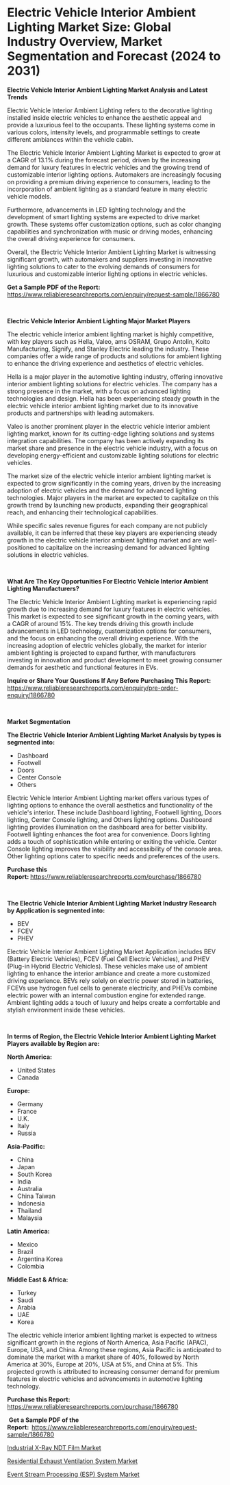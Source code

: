 <p><h1>Electric Vehicle Interior Ambient Lighting Market Size: Global Industry Overview, Market Segmentation and Forecast (2024 to 2031)</h1></p><p><strong>Electric Vehicle Interior Ambient Lighting Market Analysis and Latest Trends</strong></p>
<p><p>Electric Vehicle Interior Ambient Lighting refers to the decorative lighting installed inside electric vehicles to enhance the aesthetic appeal and provide a luxurious feel to the occupants. These lighting systems come in various colors, intensity levels, and programmable settings to create different ambiances within the vehicle cabin.</p><p>The Electric Vehicle Interior Ambient Lighting Market is expected to grow at a CAGR of 13.1% during the forecast period, driven by the increasing demand for luxury features in electric vehicles and the growing trend of customizable interior lighting options. Automakers are increasingly focusing on providing a premium driving experience to consumers, leading to the incorporation of ambient lighting as a standard feature in many electric vehicle models.</p><p>Furthermore, advancements in LED lighting technology and the development of smart lighting systems are expected to drive market growth. These systems offer customization options, such as color changing capabilities and synchronization with music or driving modes, enhancing the overall driving experience for consumers.</p><p>Overall, the Electric Vehicle Interior Ambient Lighting Market is witnessing significant growth, with automakers and suppliers investing in innovative lighting solutions to cater to the evolving demands of consumers for luxurious and customizable interior lighting options in electric vehicles.</p></p>
<p><strong>Get a Sample PDF of the Report:&nbsp;</strong> <a href="https://www.reliableresearchreports.com/enquiry/request-sample/1866780">https://www.reliableresearchreports.com/enquiry/request-sample/1866780</a></p>
<p>&nbsp;</p>
<p><strong>Electric Vehicle Interior Ambient Lighting Major Market Players</strong></p>
<p><p>The electric vehicle interior ambient lighting market is highly competitive, with key players such as Hella, Valeo, ams OSRAM, Grupo Antolin, Koito Manufacturing, Signify, and Stanley Electric leading the industry. These companies offer a wide range of products and solutions for ambient lighting to enhance the driving experience and aesthetics of electric vehicles.</p><p>Hella is a major player in the automotive lighting industry, offering innovative interior ambient lighting solutions for electric vehicles. The company has a strong presence in the market, with a focus on advanced lighting technologies and design. Hella has been experiencing steady growth in the electric vehicle interior ambient lighting market due to its innovative products and partnerships with leading automakers.</p><p>Valeo is another prominent player in the electric vehicle interior ambient lighting market, known for its cutting-edge lighting solutions and systems integration capabilities. The company has been actively expanding its market share and presence in the electric vehicle industry, with a focus on developing energy-efficient and customizable lighting solutions for electric vehicles.</p><p>The market size of the electric vehicle interior ambient lighting market is expected to grow significantly in the coming years, driven by the increasing adoption of electric vehicles and the demand for advanced lighting technologies. Major players in the market are expected to capitalize on this growth trend by launching new products, expanding their geographical reach, and enhancing their technological capabilities.</p><p>While specific sales revenue figures for each company are not publicly available, it can be inferred that these key players are experiencing steady growth in the electric vehicle interior ambient lighting market and are well-positioned to capitalize on the increasing demand for advanced lighting solutions in electric vehicles.</p></p>
<p>&nbsp;</p>
<p><strong>What Are The Key Opportunities For Electric Vehicle Interior Ambient Lighting Manufacturers?</strong></p>
<p><p>The Electric Vehicle Interior Ambient Lighting market is experiencing rapid growth due to increasing demand for luxury features in electric vehicles. This market is expected to see significant growth in the coming years, with a CAGR of around 15%. The key trends driving this growth include advancements in LED technology, customization options for consumers, and the focus on enhancing the overall driving experience. With the increasing adoption of electric vehicles globally, the market for interior ambient lighting is projected to expand further, with manufacturers investing in innovation and product development to meet growing consumer demands for aesthetic and functional features in EVs.</p></p>
<p><strong>Inquire or Share Your Questions If Any Before Purchasing This Report:</strong> <a href="https://www.reliableresearchreports.com/enquiry/pre-order-enquiry/1866780">https://www.reliableresearchreports.com/enquiry/pre-order-enquiry/1866780</a></p>
<p>&nbsp;</p>
<p><strong>Market Segmentation</strong></p>
<p><strong>The Electric Vehicle Interior Ambient Lighting Market Analysis by types is segmented into:</strong></p>
<p><ul><li>Dashboard</li><li>Footwell</li><li>Doors</li><li>Center Console</li><li>Others</li></ul></p>
<p><p>Electric Vehicle Interior Ambient Lighting market offers various types of lighting options to enhance the overall aesthetics and functionality of the vehicle's interior. These include Dashboard lighting, Footwell lighting, Doors lighting, Center Console lighting, and Others lighting options. Dashboard lighting provides illumination on the dashboard area for better visibility. Footwell lighting enhances the foot area for convenience. Doors lighting adds a touch of sophistication while entering or exiting the vehicle. Center Console lighting improves the visibility and accessibility of the console area. Other lighting options cater to specific needs and preferences of the users.</p></p>
<p><strong>Purchase this Report:&nbsp;</strong><a href="https://www.reliableresearchreports.com/purchase/1866780">https://www.reliableresearchreports.com/purchase/1866780</a></p>
<p>&nbsp;</p>
<p><strong>The Electric Vehicle Interior Ambient Lighting Market Industry Research by Application is segmented into:</strong></p>
<p><ul><li>BEV</li><li>FCEV</li><li>PHEV</li></ul></p>
<p><p>Electric Vehicle Interior Ambient Lighting Market Application includes BEV (Battery Electric Vehicles), FCEV (Fuel Cell Electric Vehicles), and PHEV (Plug-in Hybrid Electric Vehicles). These vehicles make use of ambient lighting to enhance the interior ambiance and create a more customized driving experience. BEVs rely solely on electric power stored in batteries, FCEVs use hydrogen fuel cells to generate electricity, and PHEVs combine electric power with an internal combustion engine for extended range. Ambient lighting adds a touch of luxury and helps create a comfortable and stylish environment inside these vehicles.</p></p>
<p>&nbsp;</p>
<p><strong>In terms of Region, the Electric Vehicle Interior Ambient Lighting Market Players available by Region are:</strong></p>
<p>
    <p> <strong> North America: </strong>
        <ul>
            <li>United States</li>
            <li>Canada</li>
        </ul>
        </p> 
    <p> <strong> Europe: </strong>
        <ul>
            <li>Germany</li>
            <li>France</li>
            <li>U.K.</li>
            <li>Italy</li>
            <li>Russia</li>
        </ul>
        </p> 
    <p> <strong> Asia-Pacific: </strong>
        <ul>
            <li>China</li>
            <li>Japan</li>
            <li>South Korea</li>
            <li>India</li>
            <li>Australia</li>
            <li>China Taiwan</li>
            <li>Indonesia</li>
            <li>Thailand</li>
            <li>Malaysia</li>
        </ul>
        </p> 
    <p> <strong> Latin America: </strong>
        <ul>
            <li>Mexico</li>
            <li>Brazil</li>
            <li>Argentina Korea</li>
            <li>Colombia</li>
        </ul>
        </p> 
    <p> <strong> Middle East & Africa: </strong>
        <ul>
            <li>Turkey</li>
            <li>Saudi</li>
            <li>Arabia</li>
            <li>UAE</li>
            <li>Korea</li>
        </ul>
    </p>
    </p>
<p><p>The electric vehicle interior ambient lighting market is expected to witness significant growth in the regions of North America, Asia Pacific (APAC), Europe, USA, and China. Among these regions, Asia Pacific is anticipated to dominate the market with a market share of 40%, followed by North America at 30%, Europe at 20%, USA at 5%, and China at 5%. This projected growth is attributed to increasing consumer demand for premium features in electric vehicles and advancements in automotive lighting technology.</p></p>
<p><strong>Purchase this Report: </strong><a href="https://www.reliableresearchreports.com/purchase/1866780">https://www.reliableresearchreports.com/purchase/1866780</a></p>
<p>&nbsp;<strong>Get a Sample PDF of the Report:&nbsp;&nbsp;</strong><a href="https://www.reliableresearchreports.com/enquiry/request-sample/1866780">https://www.reliableresearchreports.com/enquiry/request-sample/1866780</a></p>
<p><strong></strong></p>
<p><p><a href="https://view.publitas.com/reportprime-1/industrial-x-ray-ndt-film-market-size-and-examines-its-market-scope-with-a-primary-focus-on-growth-opportunities-and-forecasted-trends-spanning-from-2023-to-2030/">Industrial X-Ray NDT Film Market</a></p><p><a href="https://view.publitas.com/reportprime-1/residential-exhaust-ventilation-system-market-size-and-examines-its-market-scope-with-a-primary-focus-on-growth-opportunities-and-forecasted-trends-spanning-from-2023-to-2030/">Residential Exhaust Ventilation System Market</a></p><p><a href="https://view.publitas.com/reportprime-1/global-event-stream-processing-esp-system-market-size-and-market-trends-insights-and-projections-from-2023-to-2030/">Event Stream Processing (ESP) System Market</a></p></p>